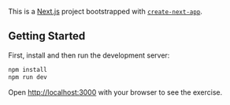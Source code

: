 This is a [Next.js](https://nextjs.org/) project bootstrapped with [`create-next-app`](https://github.com/vercel/next.js/tree/canary/packages/create-next-app).

## Getting Started

First, install and then run the development server:

```bash
npm install
npm run dev
```

Open [http://localhost:3000](http://localhost:3000) with your browser to see the exercise.